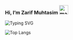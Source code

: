 ### Hi, I’m Zarif Muhtasim <img alt="mario wave retro game" title="mario wave retro game" loading="lazy" src="https://emojis.slackmojis.com/emojis/images/1643515397/14160/mario_wave.gif?1643515397" width="30">

![Typing SVG](https://readme-typing-svg.herokuapp.com?font=Firacode&duration=1000&multiline=true&height=130&lines=%F0%9F%92%BB%3A+The+code+does+not+work.;%F0%9F%A4%94%3A+Why%3F+;----+5+minutes+later+----;%F0%9F%92%BB%3A+The+code+works.;%F0%9F%A4%94%3A+Why%3F+)

![Top Langs](https://github-readme-stats.vercel.app/api/top-langs?username=zarif25&count_private=true&show_icons=true&theme=github_dark)
